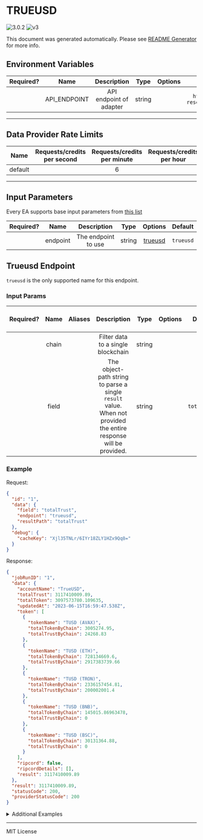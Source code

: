 # TRUEUSD

![3.0.2](https://img.shields.io/github/package-json/v/smartcontractkit/external-adapters-js?filename=packages/sources/trueusd/package.json) ![v3](https://img.shields.io/badge/framework%20version-v3-blueviolet)

This document was generated automatically. Please see [README Generator](../../scripts#readme-generator) for more info.

## Environment Variables

| Required? |     Name     |       Description       |  Type  | Options |                      Default                       |
| :-------: | :----------: | :---------------------: | :----: | :-----: | :------------------------------------------------: |
|           | API_ENDPOINT | API endpoint of adapter | string |         | `https://api.real-time-reserves.ledgerlens.io/v1/` |

---

## Data Provider Rate Limits

|  Name   | Requests/credits per second | Requests/credits per minute | Requests/credits per hour | Note |
| :-----: | :-------------------------: | :-------------------------: | :-----------------------: | :--: |
| default |                             |              6              |                           |      |

---

## Input Parameters

Every EA supports base input parameters from [this list](https://github.com/smartcontractkit/ea-framework-js/blob/main/src/config/index.ts)

| Required? |   Name   |     Description     |  Type  |           Options            |  Default  |
| :-------: | :------: | :-----------------: | :----: | :--------------------------: | :-------: |
|           | endpoint | The endpoint to use | string | [trueusd](#trueusd-endpoint) | `trueusd` |

## Trueusd Endpoint

`trueusd` is the only supported name for this endpoint.

### Input Params

| Required? | Name  | Aliases |                                                   Description                                                    |  Type  | Options |   Default    | Depends On | Not Valid With |
| :-------: | :---: | :-----: | :--------------------------------------------------------------------------------------------------------------: | :----: | :-----: | :----------: | :--------: | :------------: |
|           | chain |         |                                        Filter data to a single blockchain                                        | string |         |              |            |                |
|           | field |         | The object-path string to parse a single `result` value. When not provided the entire response will be provided. | string |         | `totalTrust` |            |                |

### Example

Request:

```json
{
  "id": "1",
  "data": {
    "field": "totalTrust",
    "endpoint": "trueusd",
    "resultPath": "totalTrust"
  },
  "debug": {
    "cacheKey": "Xjl35TNLr/6IYr18ZLY1HZx9Qq8="
  }
}
```

Response:

```json
{
  "jobRunID": "1",
  "data": {
    "accountName": "TrueUSD",
    "totalTrust": 3117410009.89,
    "totalToken": 3097573780.109635,
    "updatedAt": "2023-06-15T16:59:47.538Z",
    "token": [
      {
        "tokenName": "TUSD (AVAX)",
        "totalTokenByChain": 3005274.95,
        "totalTrustByChain": 24268.83
      },
      {
        "tokenName": "TUSD (ETH)",
        "totalTokenByChain": 728134669.6,
        "totalTrustByChain": 2917383739.66
      },
      {
        "tokenName": "TUSD (TRON)",
        "totalTokenByChain": 2336157454.81,
        "totalTrustByChain": 200002001.4
      },
      {
        "tokenName": "TUSD (BNB)",
        "totalTokenByChain": 145015.86963478,
        "totalTrustByChain": 0
      },
      {
        "tokenName": "TUSD (BSC)",
        "totalTokenByChain": 30131364.88,
        "totalTrustByChain": 0
      }
    ],
    "ripcord": false,
    "ripcordDetails": [],
    "result": 3117410009.89
  },
  "result": 3117410009.89,
  "statusCode": 200,
  "providerStatusCode": 200
}
```

<details>
<summary>Additional Examples</summary>

Request:

```json
{
  "id": "1",
  "data": {
    "field": "totalTrust",
    "endpoint": "trueusd",
    "resultPath": "totalToken"
  },
  "debug": {
    "cacheKey": "W4j9iCljgWsL4OTZauhuSChjVQw="
  }
}
```

Response:

```json
{
  "jobRunID": "1",
  "data": {
    "accountName": "TrueUSD",
    "totalTrust": 3117410009.89,
    "totalToken": 3097573780.109635,
    "updatedAt": "2023-06-15T16:59:47.538Z",
    "token": [
      {
        "tokenName": "TUSD (AVAX)",
        "totalTokenByChain": 3005274.95,
        "totalTrustByChain": 24268.83
      },
      {
        "tokenName": "TUSD (ETH)",
        "totalTokenByChain": 728134669.6,
        "totalTrustByChain": 2917383739.66
      },
      {
        "tokenName": "TUSD (TRON)",
        "totalTokenByChain": 2336157454.81,
        "totalTrustByChain": 200002001.4
      },
      {
        "tokenName": "TUSD (BNB)",
        "totalTokenByChain": 145015.86963478,
        "totalTrustByChain": 0
      },
      {
        "tokenName": "TUSD (BSC)",
        "totalTokenByChain": 30131364.88,
        "totalTrustByChain": 0
      }
    ],
    "ripcord": false,
    "ripcordDetails": [],
    "result": 3097573780.109635
  },
  "result": 3097573780.109635,
  "statusCode": 200,
  "providerStatusCode": 200
}
```

Request:

```json
{
  "id": "1",
  "data": {
    "chain": "AVA",
    "field": "totalTrust",
    "endpoint": "trueusd",
    "resultPath": "totalTrust"
  },
  "debug": {
    "cacheKey": "xJmo09VwCgPd+Xy0olMFBYdIkZM="
  }
}
```

Response:

```json
{
  "jobRunID": "1",
  "data": {
    "accountName": "TrueUSD",
    "totalTrust": 3117410009.89,
    "totalToken": 3097573780.109635,
    "updatedAt": "2023-06-15T16:59:47.538Z",
    "token": [
      {
        "tokenName": "TUSD (AVAX)",
        "totalTokenByChain": 3005274.95,
        "totalTrustByChain": 24268.83
      },
      {
        "tokenName": "TUSD (ETH)",
        "totalTokenByChain": 728134669.6,
        "totalTrustByChain": 2917383739.66
      },
      {
        "tokenName": "TUSD (TRON)",
        "totalTokenByChain": 2336157454.81,
        "totalTrustByChain": 200002001.4
      },
      {
        "tokenName": "TUSD (BNB)",
        "totalTokenByChain": 145015.86963478,
        "totalTrustByChain": 0
      },
      {
        "tokenName": "TUSD (BSC)",
        "totalTokenByChain": 30131364.88,
        "totalTrustByChain": 0
      }
    ],
    "ripcord": false,
    "ripcordDetails": [],
    "result": 24268.83
  },
  "result": 24268.83,
  "statusCode": 200,
  "providerStatusCode": 200
}
```

Request:

```json
{
  "id": "1",
  "data": {
    "chain": "TUSD (AVAX)",
    "field": "totalTrust",
    "endpoint": "trueusd",
    "resultPath": "totalTokenByChain"
  },
  "debug": {
    "cacheKey": "A3y8mHxKZ25XLVvzsC4hG7WgVac="
  }
}
```

Response:

```json
{
  "jobRunID": "1",
  "data": {
    "accountName": "TrueUSD",
    "totalTrust": 3117410009.89,
    "totalToken": 3097573780.109635,
    "updatedAt": "2023-06-15T16:59:47.538Z",
    "token": [
      {
        "tokenName": "TUSD (AVAX)",
        "totalTokenByChain": 3005274.95,
        "totalTrustByChain": 24268.83
      },
      {
        "tokenName": "TUSD (ETH)",
        "totalTokenByChain": 728134669.6,
        "totalTrustByChain": 2917383739.66
      },
      {
        "tokenName": "TUSD (TRON)",
        "totalTokenByChain": 2336157454.81,
        "totalTrustByChain": 200002001.4
      },
      {
        "tokenName": "TUSD (BNB)",
        "totalTokenByChain": 145015.86963478,
        "totalTrustByChain": 0
      },
      {
        "tokenName": "TUSD (BSC)",
        "totalTokenByChain": 30131364.88,
        "totalTrustByChain": 0
      }
    ],
    "ripcord": false,
    "ripcordDetails": [],
    "result": 3005274.95
  },
  "result": 3005274.95,
  "statusCode": 200,
  "providerStatusCode": 200
}
```

</details>

---

MIT License
